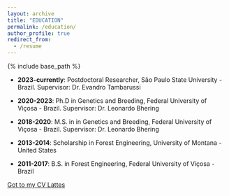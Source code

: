 ```yaml
---
layout: archive
title: "EDUCATION"
permalink: /education/
author_profile: true
redirect_from:
  - /resume
---
```


{% include base_path %}


* **2023-currently**: Postdoctoral Researcher, São Paulo State University - Brazil. Supervisor: Dr. Evandro Tambarussi

* **2020-2023**: Ph.D in Genetics and Breeding, Federal University of Viçosa - Brazil. Supervisor: Dr. Leonardo Bhering

* **2018-2020**: M.S. in in Genetics and Breeding, Federal University of Viçosa - Brazil. Supervisor: Dr. Leonardo Bhering

* **2013-2014**: Scholarship in Forest Engineering, University of Montana - United States

* **2011-2017**: B.S. in Forest Engineering, Federal University of Viçosa - Brazil





[Got to my CV Lattes](http://lattes.cnpq.br/4384041306911512)



